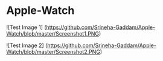 # Apple-Watch

![Test Image 1] (https://github.com/Srineha-Gaddam/Apple-Watch/blob/master/Screenshot1.PNG)

![Test Image 2] (https://github.com/Srineha-Gaddam/Apple-Watch/blob/master/Screenshot2.PNG)
